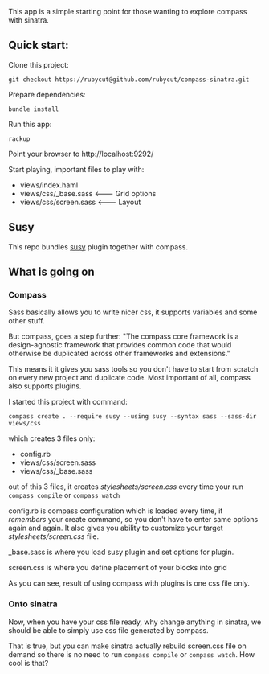 This app is a simple starting point for those wanting to explore compass with sinatra.

Quick start:
-----
Clone this project:

    git checkout https://rubycut@github.com/rubycut/compass-sinatra.git

Prepare dependencies:

    bundle install

Run this app:

    rackup

Point your browser to http://localhost:9292/

Start playing, important files to play with:

* views/index.haml
* views/css/_base.sass    <--- Grid options
* views/css/screen.sass    <--- Layout


Susy
----
This repo bundles [susy]("http://susy.oddbird.net/") plugin together with compass. 


## What is going on

### Compass

Sass basically allows you to write nicer css, it supports variables and some other stuff.

But compass, goes a step further: "The compass core framework is a design-agnostic framework that provides common code that would otherwise be duplicated across other frameworks and extensions."

This means it it gives you sass tools so you don't have to start from scratch on every new project and duplicate code. Most important of all, compass also supports plugins.

I started this project with command:

    compass create . --require susy --using susy --syntax sass --sass-dir views/css

which creates 3 files only:

* config.rb 
* views/css/screen.sass 
* views/css/_base.sass 

out of this 3 files, it creates *stylesheets/screen.css* every time your run `compass compile` or `compass watch`

config.rb is compass configuration which is loaded every time, it *remembers* your create command, so you don't have to enter same options again and again.
It also gives you ability to customize your target *stylesheets/screen.css* file.

_base.sass is where you load susy plugin and set options for plugin.

screen.css is where you define placement of your blocks into grid

As you can see, result of using compass with plugins is one css file only.

### Onto sinatra

Now, when you have your css file ready, why change anything in sinatra, we should be able to simply use css file generated by compass.

That is true, but you can make sinatra actually rebuild screen.css file on demand so there is no need to run `compass compile` or `compass watch`. How cool is that?
